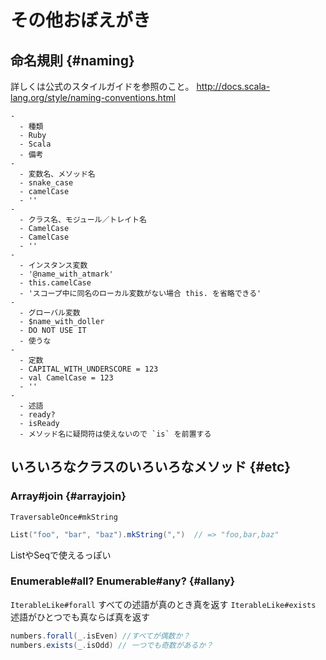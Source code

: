 その他おぼえがき
====

命名規則 {#naming}
----

詳しくは公式のスタイルガイドを参照のこと。
http://docs.scala-lang.org/style/naming-conventions.html

```ymltbl
-
  - 種類
  - Ruby
  - Scala
  - 備考
-
  - 変数名、メソッド名
  - snake_case
  - camelCase
  - ''
-
  - クラス名、モジュール／トレイト名
  - CamelCase
  - CamelCase
  - ''
-
  - インスタンス変数
  - '@name_with_atmark'
  - this.camelCase
  - 'スコープ中に同名のローカル変数がない場合 this. を省略できる'
-
  - グローバル変数
  - $name_with_doller
  - DO NOT USE IT
  - 使うな
-
  - 定数
  - CAPITAL_WITH_UNDERSCORE = 123
  - val CamelCase = 123
  - ''
-
  - 述語
  - ready?
  - isReady
  - メソッド名に疑問符は使えないので `is` を前置する
```

いろいろなクラスのいろいろなメソッド {#etc}
----

### Array#join {#arrayjoin}

`TraversableOnce#mkString`

```scala
List("foo", "bar", "baz").mkString(",")  // => "foo,bar,baz"
```

ListやSeqで使えるっぽい

### Enumerable#all? Enumerable#any? {#allany}

`IterableLike#forall` すべての述語が真のとき真を返す
`IterableLike#exists` 述語がひとつでも真ならば真を返す

```scala
numbers.forall(_.isEven) //すべてが偶数か？
numbers.exists(_.isOdd) // 一つでも奇数があるか？
```
